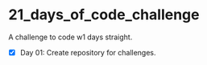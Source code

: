 # 21_days_of_code_challenge

A challenge to code w1 days straight.

- [x] Day 01: Create repository for challenges.
